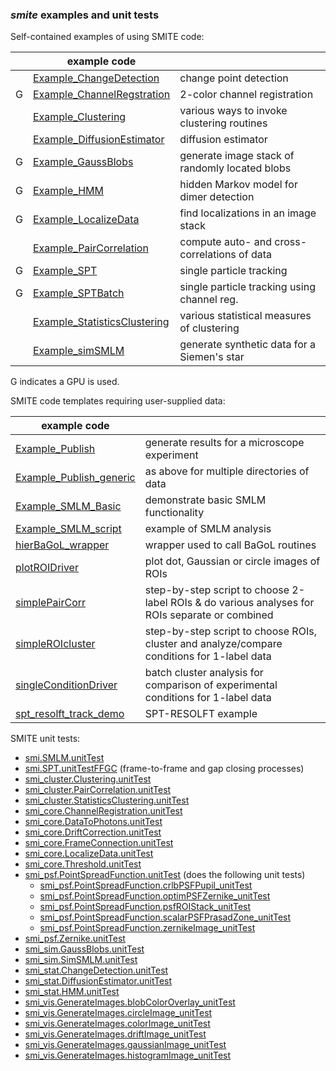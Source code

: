 ### ***smite*** examples and unit tests

Self-contained examples of using SMITE code:

|| example code ||
---|---|---
&nbsp;| [Example_ChangeDetection](Example_ChangeDetection.m)                    | change point detection
G     | [Example_ChannelRegstration](Example_ChannelRegstration.m)              | 2-color channel registration
&nbsp;| [Example_Clustering](Example_Clustering.m)                              | various ways to invoke clustering routines
&nbsp;| [Example_DiffusionEstimator](Example_DiffusionEstimator.m)              | diffusion estimator
G     | [Example_GaussBlobs](Example_GaussBlobs.m)                              | generate image stack of randomly located blobs
G     | [Example_HMM](Example_HMM.m)                                            | hidden Markov model for dimer detection
G     | [Example_LocalizeData](Example_LocalizeData.m)                          | find localizations in an image stack
&nbsp;  | [Example_PairCorrelation](Example_PairCorrelation.m)                  | compute auto- and cross-correlations of data
G     | [Example_SPT](Example_SPT.m)                                            | single particle tracking
G     | [Example_SPTBatch](Example_SPTBatch.m)                                  | single particle tracking using channel reg.
&nbsp;| [Example_StatisticsClustering](Example_StatisticsClustering.m)          | various statistical measures of clustering
&nbsp;| [Example_simSMLM](Example_simSMLM.m)                                    | generate synthetic data for a Siemen's star

G indicates a GPU is used.

SMITE code templates requiring user-supplied data:

| example code ||
---|---
[Example_Publish](Example_Publish.m)                                            | generate results for a microscope experiment
[Example_Publish_generic](Example_Publish_generic.m)                            | as above for multiple directories of data
[Example_SMLM_Basic](Example_SMLM_Basic.m)                                      | demonstrate basic SMLM functionality
[Example_SMLM_script](Example_SMLM_script.m)                                    | example of SMLM analysis
[hierBaGoL_wrapper](hierBaGoL_wrapper.m)                                        | wrapper used to call BaGoL routines
[plotROIDriver](plotROIDriver.m)                                                | plot dot, Gaussian or circle images of ROIs
[simplePairCorr](simplePairCorr.m)                                              | step-by-step script to choose 2-label ROIs & do various analyses for ROIs separate or combined
[simpleROIcluster](simpleROIcluster.m)                                          | step-by-step script to choose ROIs, cluster and analyze/compare conditions for 1-label data
[singleConditionDriver](singleConditionDriver.m)                                | batch cluster analysis for comparison of experimental conditions for 1-label data
[spt_resolft_track_demo](spt_resolft_track_demo.m)                              | SPT-RESOLFT example

SMITE unit tests:
- [smi.SMLM.unitTest](../+smi/@SMLM/unitTest.m)
- [smi.SPT.unitTestFFGC](../+smi/@SPT/unitTestFFGC.m) (frame-to-frame and gap closing processes)
- [smi_cluster.Clustering.unitTest](../+smi_cluster/@Clustering/unitTest.m)
- [smi_cluster.PairCorrelation.unitTest](../+smi_cluster/@PairCorrelation/unitTest.m)
- [smi_cluster.StatisticsClustering.unitTest](../+smi_cluster/@StatisticsClustering/unitTest.m)
- [smi_core.ChannelRegistration.unitTest](../+smi_core/@ChannelRegistration/unitTest.m)
- [smi_core.DataToPhotons.unitTest](../+smi_core/@DataToPhotons/unitTest.m)
- [smi_core.DriftCorrection.unitTest](../+smi_core/@DriftCorrection/unitTest.m)
- [smi_core.FrameConnection.unitTest](../+smi_core/@FrameConnection/unitTest.m)
- [smi_core.LocalizeData.unitTest](../+smi_core/@LocalizeData/unitTest.m)
- [smi_core.Threshold.unitTest](../+smi_core/@Threshold/unitTest.m)
- [smi_psf.PointSpreadFunction.unitTest](../+smi_psf/@PointSpreadFunction/unitTest) (does the following unit tests)
  - [smi_psf.PointSpreadFunction.crlbPSFPupil_unitTest](../+smi_psf/@PointSpreadFunction/crlbPSFPupil_unitTest.m)
  - [smi_psf.PointSpreadFunction.optimPSFZernike_unitTest](../+smi_psf/@PointSpreadFunction/optimPSFZernike_unitTest.m)
  - [smi_psf.PointSpreadFunction.psfROIStack_unitTest](../+smi_psf/@PointSpreadFunction/psfROIStack_unitTest.m)
  - [smi_psf.PointSpreadFunction.scalarPSFPrasadZone_unitTest](../+smi_psf/@PointSpreadFunction/scalarPSFPrasadZone_unitTest.m)
  - [smi_psf.PointSpreadFunction.zernikeImage_unitTest](../+smi_psf/@PointSpreadFunction/zernikeImage_unitTest.m)
- [smi_psf.Zernike.unitTest](../+smi_psf/@Zernike/unitTest.m)
- [smi_sim.GaussBlobs.unitTest](../+smi_sim/@GaussBlobs.m)
- [smi_sim.SimSMLM.unitTest](../+smi_sim/@SimSMLM/unitTest.m)
- [smi_stat.ChangeDetection.unitTest](../+smi_stat/@ChangeDetection/unitTest.m)
- [smi_stat.DiffusionEstimator.unitTest](../+smi_stat/@DiffusionEstimator/unitTest.m)
- [smi_stat.HMM.unitTest](../+smi_stat/@HMM/unitTest.m)
- [smi_vis.GenerateImages.blobColorOverlay_unitTest](../+smi_vis/@GenerateImages/blobColorOverlay_unitTest.m)
- [smi_vis.GenerateImages.circleImage_unitTest](../+smi_vis/@GenerateImages/circleImage_unitTest.m)
- [smi_vis.GenerateImages.colorImage_unitTest](../+smi_vis/@GenerateImages/colorImage_unitTest.m)
- [smi_vis.GenerateImages.driftImage_unitTest](../+smi_vis/@GenerateImages/driftImage_unitTest.m)
- [smi_vis.GenerateImages.gaussianImage_unitTest](../+smi_vis/@GenerateImages/gaussianImage_unitTest.m)
- [smi_vis.GenerateImages.histogramImage_unitTest](smi_vis/@GenerateImages/histogramImage_unitTest.m)
